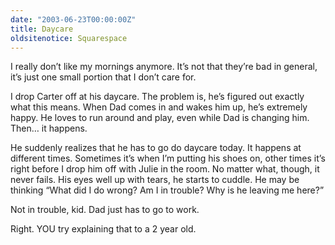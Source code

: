```yaml
---
date: "2003-06-23T00:00:00Z"
title: Daycare
oldsitenotice: Squarespace
---
```

I really don’t like my mornings anymore. It’s not that they’re bad in general, it’s just one small portion that I don’t care for.

I drop Carter off at his daycare. The problem is, he’s figured out exactly what this means. When Dad comes in and wakes him up, he’s extremely happy. He loves to run around and play, even while Dad is changing him. Then… it happens.

He suddenly realizes that he has to go do daycare today. It happens at different times. Sometimes it’s when I’m putting his shoes on, other times it’s right before I drop him off with Julie in the room. No matter what, though, it never fails. His eyes well up with tears, he starts to cuddle. He may be thinking “What did I do wrong? Am I in trouble? Why is he leaving me here?”

Not in trouble, kid. Dad just has to go to work.

Right. YOU try explaining that to a 2 year old.
